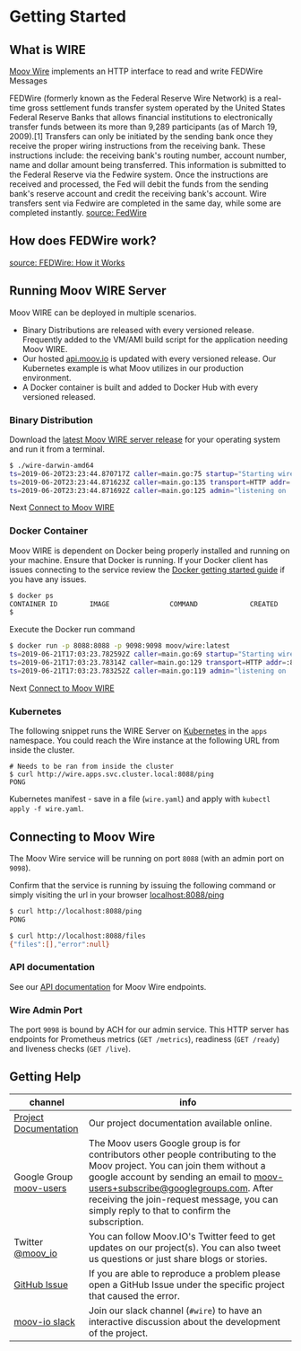# Getting Started

## What is WIRE

[Moov Wire](https://github.com/moov-io/wire) implements an HTTP interface to read and write FEDWire Messages

FEDWire (formerly known as the Federal Reserve Wire Network) is a real-time gross settlement funds transfer system operated by the United States Federal Reserve Banks that allows financial institutions to electronically transfer funds between its more than 9,289 participants (as of March 19, 2009).[1] Transfers can only be initiated by the sending bank once they receive the proper wiring instructions from the receiving bank. These instructions include: the receiving bank's routing number, account number, name and dollar amount being transferred. This information is submitted to the Federal Reserve via the Fedwire system. Once the instructions are received and processed, the Fed will debit the funds from the sending bank's reserve account and credit the receiving bank's account. Wire transfers sent via Fedwire are completed in the same day, while some are completed instantly.
[source: FedWire](https://en.wikipedia.org/wiki/Fedwire)

## How does FEDWire work?

[source: FEDWire: How it Works](https://www.americanexpress.com/us/foreign-exchange/articles/fedwire-transfers/)

## Running Moov WIRE Server

Moov WIRE can be deployed in multiple scenarios.

- Binary Distributions are released with every versioned release. Frequently added to the VM/AMI build script for the application needing Moov WIRE.
- Our hosted [api.moov.io](https://api.moov.io) is updated with every versioned release. Our Kubernetes example is what Moov utilizes in our production environment.
- A Docker container is built and added to Docker Hub with every versioned released.

### Binary Distribution

Download the [latest Moov WIRE server release](https://github.com/moov-io/wire/releases) for your operating system and run it from a terminal.

```sh
$ ./wire-darwin-amd64
ts=2019-06-20T23:23:44.870717Z caller=main.go:75 startup="Starting wire server version v0.2.0"
ts=2019-06-20T23:23:44.871623Z caller=main.go:135 transport=HTTP addr=:8088
ts=2019-06-20T23:23:44.871692Z caller=main.go:125 admin="listening on :9098"
```

Next [Connect to Moov WIRE](#connecting-to-moov-wire)

### Docker Container

Moov WIRE is dependent on Docker being properly installed and running on your machine. Ensure that Docker is running. If your Docker client has issues connecting to the service review the [Docker getting started guide](https://docs.docker.com/get-started/) if you have any issues.

```sh
$ docker ps
CONTAINER ID        IMAGE               COMMAND             CREATED             STATUS              PORTS               NAMES
$
```

Execute the Docker run command

```sh
$ docker run -p 8088:8088 -p 9098:9098 moov/wire:latest
ts=2019-06-21T17:03:23.782592Z caller=main.go:69 startup="Starting wire server version v0.2.0"
ts=2019-06-21T17:03:23.78314Z caller=main.go:129 transport=HTTP addr=:8088
ts=2019-06-21T17:03:23.783252Z caller=main.go:119 admin="listening on :9098"
```

Next [Connect to Moov WIRE](#connecting-to-moov-wire)

### Kubernetes

The following snippet runs the WIRE Server on [Kubernetes](https://kubernetes.io/docs/tutorials/kubernetes-basics/) in the `apps` namespace. You could reach the Wire instance at the following URL from inside the cluster.

```
# Needs to be ran from inside the cluster
$ curl http://wire.apps.svc.cluster.local:8088/ping
PONG
```

Kubernetes manifest - save in a file (`wire.yaml`) and apply with `kubectl apply -f wire.yaml`.

## Connecting to Moov Wire

The Moov Wire service will be running on port `8088` (with an admin port on `9098`).

Confirm that the service is running by issuing the following command or simply visiting the url in your browser [localhost:8088/ping](http://localhost:8088/ping)

```bash
$ curl http://localhost:8088/ping
PONG

$ curl http://localhost:8088/files
{"files":[],"error":null}
```

### API documentation

See our [API documentation](https://moov-io.github.io/wire/api/) for Moov Wire endpoints.

### Wire Admin Port

The port `9098` is bound by ACH for our admin service. This HTTP server has endpoints for Prometheus metrics (`GET /metrics`), readiness (`GET /ready`) and liveness checks (`GET /live`).

## Getting Help

 channel | info
 ------- | -------
 [Project Documentation](https://moov-io.github.io/wire/) | Our project documentation available online.
 Google Group [moov-users](https://groups.google.com/forum/#!forum/moov-users)| The Moov users Google group is for contributors other people contributing to the Moov project. You can join them without a google account by sending an email to [moov-users+subscribe@googlegroups.com](mailto:moov-users+subscribe@googlegroups.com). After receiving the join-request message, you can simply reply to that to confirm the subscription.
Twitter [@moov_io](https://twitter.com/moov_io)	| You can follow Moov.IO's Twitter feed to get updates on our project(s). You can also tweet us questions or just share blogs or stories.
[GitHub Issue](https://github.com/moov-io) | If you are able to reproduce a problem please open a GitHub Issue under the specific project that caused the error.
[moov-io slack](https://slack.moov.io/) | Join our slack channel (`#wire`) to have an interactive discussion about the development of the project.
